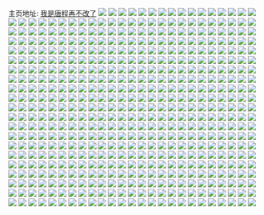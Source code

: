主页地址: [我是唐程再不改了](https://weibo.com/u/5514640099) 
![](https://wx4.sinaimg.cn/mw2000/0061cRO3gy1h9piobmqa5j30wi0kmtd9.jpg) 
![](https://wx4.sinaimg.cn/mw2000/0061cRO3gy1h9kkwo1rqpj30wi1yc4q4.jpg) 
![](https://wx4.sinaimg.cn/mw2000/0061cRO3gy1h9kkwpfef1j30wi1yc7wh.jpg) 
![](https://wx4.sinaimg.cn/mw2000/0061cRO3gy1h9kkwssroqj30wi1ycb29.jpg) 
![](https://wx4.sinaimg.cn/mw2000/0061cRO3gy1h9kkwvjah7j30wi1ycqv5.jpg) 
![](https://wx4.sinaimg.cn/mw2000/0061cRO3gy1h9hddw8dqmj31ks23pkjm.jpg) 
![](https://wx4.sinaimg.cn/mw2000/0061cRO3gy1h9hddoj4baj30u01sx4a6.jpg) 
![](https://wx4.sinaimg.cn/mw2000/0061cRO3gy1h9hdmxrw3zj30u00u011s.jpg) 
![](https://wx4.sinaimg.cn/mw2000/0061cRO3gy1h9hdf4lhkvj30wd0fcwh7.jpg) 
![](https://wx4.sinaimg.cn/mw2000/0061cRO3gy1h9hdjb6ivwj30sg18cqfw.jpg) 
![](https://wx4.sinaimg.cn/mw2000/0061cRO3gy1h9dz2ouy5mj31sc2dsb2b.jpg) 
![](https://wx4.sinaimg.cn/mw2000/0061cRO3gy1h9dz3hpyswj31l22437wi.jpg) 
![](https://wx4.sinaimg.cn/mw2000/0061cRO3gy1h9dzhb9wccj31l0240b2a.jpg) 
![](https://wx4.sinaimg.cn/mw2000/0061cRO3gy1h9dz9rjt0bj31321g3thp.jpg) 
![](https://wx4.sinaimg.cn/mw2000/0061cRO3gy1h90tmfnw69j30wh1bl4jg.jpg) 
![](https://wx4.sinaimg.cn/mw2000/0061cRO3gy1h90tj1r62hj32c13417wj.jpg) 
![](https://wx4.sinaimg.cn/mw2000/0061cRO3gy1h90tiv2hjfj32dc35s1ky.jpg) 
![](https://wx4.sinaimg.cn/mw2000/0061cRO3gy1h90tjvithzj32102pc7wh.jpg) 
![](https://wx4.sinaimg.cn/mw2000/0061cRO3gy1h8w478fs9zj31kw2dcnpe.jpg) 
![](https://wx4.sinaimg.cn/mw2000/0061cRO3gy1h8w47c90rvj31kw2dckjm.jpg) 
![](https://wx4.sinaimg.cn/mw2000/0061cRO3gy1h8w475g0zmj32c02c07wi.jpg) 
![](https://wx4.sinaimg.cn/mw2000/0061cRO3gy1h8w47kr6i6j32222qqnpd.jpg) 
![](https://wx4.sinaimg.cn/mw2000/0061cRO3gy1h8w482rv42j32c0340npf.jpg) 
![](https://wx4.sinaimg.cn/mw2000/0061cRO3gy1h8w48aci49j31tw2fvnpd.jpg) 
![](https://wx4.sinaimg.cn/mw2000/0061cRO3gy1h8w48eevlej30u00u0k0b.jpg) 
![](https://wx4.sinaimg.cn/mw2000/0061cRO3gy1h8oh96386vj31y02lc1kx.jpg) 
![](https://wx4.sinaimg.cn/mw2000/0061cRO3gy1h8oh9b267aj30wh1c5ncw.jpg) 
![](https://wx4.sinaimg.cn/mw2000/0061cRO3gy1h8oh9aawt2j31fr1x21kx.jpg) 
![](https://wx4.sinaimg.cn/mw2000/0061cRO3gy1h8oh9z1i88j33402c0npd.jpg) 
![](https://wx4.sinaimg.cn/mw2000/0061cRO3gy1h8oh9wcelij32dc35sx6u.jpg) 
![](https://wx4.sinaimg.cn/mw2000/0061cRO3gy1h8oh9x3939j30wh1exn0d.jpg) 
![](https://wx4.sinaimg.cn/mw2000/0061cRO3gy1h8oikzs4m8j30wh1mu0y8.jpg) 
![](https://wx4.sinaimg.cn/mw2000/0061cRO3gy1h8oiqroxt7j31zj2nd1kz.jpg) 
![](https://wx4.sinaimg.cn/mw2000/0061cRO3gy1h8oijfu1x6j32c0340b2a.jpg) 
![](https://wx4.sinaimg.cn/mw2000/0061cRO3gy1h8irao2pl1j30wh0spgor.jpg) 
![](https://wx4.sinaimg.cn/mw2000/0061cRO3gy1h8irb1a9t4j31j02ps7wh.jpg) 
![](https://wx4.sinaimg.cn/mw2000/0061cRO3gy1h8irei4zdrj30u01sxwji.jpg) 
![](https://wx4.sinaimg.cn/mw2000/0061cRO3ly1h8co9pb23tj32c03401kx.jpg) 
![](https://wx4.sinaimg.cn/mw2000/0061cRO3ly1h8co9olmamj31gm26xu0x.jpg) 
![](https://wx4.sinaimg.cn/mw2000/0061cRO3ly1h8co9mtbsyj32dc35snpf.jpg) 
![](https://wx4.sinaimg.cn/mw2000/0061cRO3ly1h8d2v5rwn7j31sc2dsqv5.jpg) 
![](https://wx4.sinaimg.cn/mw2000/0061cRO3ly1h8d2xxic4dj30os12mdij.jpg) 
![](https://wx4.sinaimg.cn/mw2000/0061cRO3ly1h8d316umnnj30sg1a7n3z.jpg) 
![](https://wx4.sinaimg.cn/mw2000/0061cRO3ly1h8d3683k9qj30sg1ngn5o.jpg) 
![](https://wx4.sinaimg.cn/mw2000/0061cRO3ly1h8a9uvdtknj325j2vekjl.jpg) 
![](https://wx4.sinaimg.cn/mw2000/0061cRO3ly1h8a9vg0swpj32462tku0x.jpg) 
![](https://wx4.sinaimg.cn/mw2000/0061cRO3ly1h8a9vik8esj32a331gnph.jpg) 
![](https://wx4.sinaimg.cn/mw2000/0061cRO3ly1h8a9vpnblcj31x92kdb29.jpg) 
![](https://wx4.sinaimg.cn/mw2000/0061cRO3ly1h8a9uub5nqj320m2oux6p.jpg) 
![](https://wx4.sinaimg.cn/mw2000/0061cRO3ly1h8a9vq9pnxj31y82lokjl.jpg) 
![](https://wx4.sinaimg.cn/mw2000/0061cRO3ly1h85y01gbxyj31jo228kjl.jpg) 
![](https://wx4.sinaimg.cn/mw2000/0061cRO3ly1h85y03cxlsj328v2zu4qt.jpg) 
![](https://wx4.sinaimg.cn/mw2000/0061cRO3ly1h85y2k1m6jj32c03407wj.jpg) 
![](https://wx4.sinaimg.cn/mw2000/0061cRO3ly1h85y04mzxjj32c0340b2b.jpg) 
![](https://wx4.sinaimg.cn/mw2000/0061cRO3ly1h810fufg46j30wh17vtg2.jpg) 
![](https://wx4.sinaimg.cn/mw2000/0061cRO3ly1h810grm9gwj30wi1yc7od.jpg) 
![](https://wx4.sinaimg.cn/mw2000/0061cRO3ly1h810jvf188j30wi1ych21.jpg) 
![](https://wx4.sinaimg.cn/mw2000/0061cRO3ly1h810ku400lj30u0140dm1.jpg) 
![](https://wx4.sinaimg.cn/mw2000/0061cRO3ly1h810k57497j32c02c0qv5.jpg) 
![](https://wx4.sinaimg.cn/mw2000/0061cRO3ly1h810qpboqsj30wh0eegn5.jpg) 
![](https://wx4.sinaimg.cn/mw2000/0061cRO3ly1h810o8nkjwj30q81a1q6d.jpg) 
![](https://wx4.sinaimg.cn/mw2000/0061cRO3ly1h81101aeukj30wi0s4784.jpg) 
![](https://wx4.sinaimg.cn/mw2000/0061cRO3ly1h7xl0lgcehj31xy2l9npd.jpg) 
![](https://wx4.sinaimg.cn/mw2000/0061cRO3ly1h7xl0nwca4j31dg1tx1kx.jpg) 
![](https://wx4.sinaimg.cn/mw2000/0061cRO3ly1h7xl0g0c0lj31jj221b29.jpg) 
![](https://wx4.sinaimg.cn/mw2000/0061cRO3ly1h7vr8colfdj32072ohu0x.jpg) 
![](https://wx4.sinaimg.cn/mw2000/0061cRO3ly1h7vr8bw1svj327o2y8b2a.jpg) 
![](https://wx4.sinaimg.cn/mw2000/0061cRO3ly1h7vr89cg48j31zm2nix6p.jpg) 
![](https://wx4.sinaimg.cn/mw2000/0061cRO3ly1h7vr86k2pjj32c0340hdu.jpg) 
![](https://wx4.sinaimg.cn/mw2000/0061cRO3ly1h7vr8a0nwej31qx2bxb29.jpg) 
![](https://wx4.sinaimg.cn/mw2000/0061cRO3ly1h7vr88m57wj32c0340u0y.jpg) 
![](https://wx4.sinaimg.cn/mw2000/0061cRO3ly1h7vr87b6jfj32c0340hdu.jpg) 
![](https://wx4.sinaimg.cn/mw2000/0061cRO3ly1h7vr8ea501j32c0340e84.jpg) 
![](https://wx4.sinaimg.cn/mw2000/0061cRO3ly1h7vr8b4hndj31v02hckjm.jpg) 
![](https://wx4.sinaimg.cn/mw2000/0061cRO3ly1h7tek8ot2sj327b2xre82.jpg) 
![](https://wx4.sinaimg.cn/mw2000/0061cRO3ly1h7tekao3ntj328e2z7hdu.jpg) 
![](https://wx4.sinaimg.cn/mw2000/0061cRO3ly1h7tekcftamj32bz33y1ky.jpg) 
![](https://wx4.sinaimg.cn/mw2000/0061cRO3ly1h7tek710u2j31kx2dcb2a.jpg) 
![](https://wx4.sinaimg.cn/mw2000/0061cRO3ly1h7tekbklhjj31kw23v1ky.jpg) 
![](https://wx4.sinaimg.cn/mw2000/0061cRO3ly1h7tekd6u3jj31kx2dde82.jpg) 
![](https://wx4.sinaimg.cn/mw2000/0061cRO3ly1h7s1pwdd1oj31kx2dc7wi.jpg) 
![](https://wx4.sinaimg.cn/mw2000/0061cRO3ly1h7s1ttb8laj30u0140qaa.jpg) 
![](https://wx4.sinaimg.cn/mw2000/0061cRO3ly1h7s1px66yij31921mq7m2.jpg) 
![](https://wx4.sinaimg.cn/mw2000/0061cRO3ly1h7s1v3c5bdj32c0340e82.jpg) 
![](https://wx4.sinaimg.cn/mw2000/0061cRO3ly1h7s1v6wdrjj32c0340e84.jpg) 
![](https://wx4.sinaimg.cn/mw2000/0061cRO3ly1h7hryljkcej31qq1qpkjl.jpg) 
![](https://wx4.sinaimg.cn/mw2000/0061cRO3ly1h7hrz2j660j30u0140qla.jpg) 
![](https://wx4.sinaimg.cn/mw2000/0061cRO3ly1h7hryyg78fj32dc35se86.jpg) 
![](https://wx4.sinaimg.cn/mw2000/0061cRO3ly1h7hrytstv8j32dc35sx6u.jpg) 
![](https://wx4.sinaimg.cn/mw2000/0061cRO3ly1h7hrylsnb0j30wh0pzgos.jpg) 
![](https://wx4.sinaimg.cn/mw2000/0061cRO3ly1h7hs43soqaj335s35se86.jpg) 
![](https://wx4.sinaimg.cn/mw2000/0061cRO3ly1h7h7rbsoq0j30wh0k8gtp.jpg) 
![](https://wx4.sinaimg.cn/mw2000/0061cRO3ly1h77hkuihb3j30v90tzdix.jpg) 
![](https://wx4.sinaimg.cn/mw2000/0061cRO3ly1h766f5bgdtj32c0340npf.jpg) 
![](https://wx4.sinaimg.cn/mw2000/0061cRO3ly1h766etas0dj32c033zb2c.jpg) 
![](https://wx4.sinaimg.cn/mw2000/0061cRO3ly1h766ewph9dj31kx2ddk1e.jpg) 
![](https://wx4.sinaimg.cn/mw2000/0061cRO3ly1h7664aj7hej31kw2dce82.jpg) 
![](https://wx4.sinaimg.cn/mw2000/0061cRO3ly1h72axjqambj30u0182woh.jpg) 
![](https://wx4.sinaimg.cn/mw2000/0061cRO3ly1h72axjzw01j30pu160gm0.jpg) 
![](https://wx4.sinaimg.cn/mw2000/0061cRO3ly1h72bdj3ud2j30u0140jyj.jpg) 
![](https://wx4.sinaimg.cn/mw2000/0061cRO3ly1h72ay38dv0j30u00u0aif.jpg) 
![](https://wx4.sinaimg.cn/mw2000/0061cRO3ly1h72b9qph7pj30u00u0wg2.jpg) 
![](https://wx4.sinaimg.cn/mw2000/0061cRO3ly1h72b2up7dzj30vi0u0410.jpg) 
![](https://wx4.sinaimg.cn/mw2000/0061cRO3ly1h70e0vn99rj30u018jdhw.jpg) 
![](https://wx4.sinaimg.cn/mw2000/0061cRO3ly1h70e0w2lk7j30u0190n1r.jpg) 
![](https://wx4.sinaimg.cn/mw2000/0061cRO3ly1h70e0wp0bnj30u013zqaw.jpg) 
![](https://wx4.sinaimg.cn/mw2000/0061cRO3ly1h70e0x3e7dj30u0140dno.jpg) 
![](https://wx4.sinaimg.cn/mw2000/0061cRO3gy1h6y5nxgmekj30go0go0uo.jpg) 
![](https://wx4.sinaimg.cn/mw2000/0061cRO3ly1h6via4ly9lj30u01400zl.jpg) 
![](https://wx4.sinaimg.cn/mw2000/0061cRO3ly1h6via6hsowj30u0140q8t.jpg) 
![](https://wx4.sinaimg.cn/mw2000/0061cRO3ly1h6via5vu55j30u0140aj6.jpg) 
![](https://wx4.sinaimg.cn/mw2000/0061cRO3ly1h6via99vowj30u01407eh.jpg) 
![](https://wx4.sinaimg.cn/mw2000/0061cRO3ly1h6ox5hz3vjj32c0340b2d.jpg) 
![](https://wx4.sinaimg.cn/mw2000/0061cRO3ly1h6ox5kln0xj32c0340b29.jpg) 
![](https://wx4.sinaimg.cn/mw2000/0061cRO3ly1h6ox5fgf4gj31kw23uhdt.jpg) 
![](https://wx4.sinaimg.cn/mw2000/0061cRO3ly1h6ovvsdjsdj30wg0z0tf6.jpg) 
![](https://wx4.sinaimg.cn/mw2000/0061cRO3ly1h6ooycli17j31sc2dse82.jpg) 
![](https://wx4.sinaimg.cn/mw2000/0061cRO3ly1h6nq8m6z0hj326r2x0b2b.jpg) 
![](https://wx4.sinaimg.cn/mw2000/0061cRO3ly1h6nq8nvvaij31kw2dcqv6.jpg) 
![](https://wx4.sinaimg.cn/mw2000/0061cRO3ly1h6nxu74autj316l1kse81.jpg) 
![](https://wx4.sinaimg.cn/mw2000/0061cRO3ly1h6nxu8yu82j31am1q67w1.jpg) 
![](https://wx4.sinaimg.cn/mw2000/0061cRO3ly1h6hylxnfaej32c0340x6p.jpg) 
![](https://wx4.sinaimg.cn/mw2000/0061cRO3ly1h6hym12iinj30wh1cancx.jpg) 
![](https://wx4.sinaimg.cn/mw2000/0061cRO3gy1h6k0wwuc4mj30wg1c0h51.jpg) 
![](https://wx4.sinaimg.cn/mw2000/0061cRO3gy1h6k0wxcn6wj30wh1cawxs.jpg) 
![](https://wx4.sinaimg.cn/mw2000/0061cRO3gy1h6k0xiuxldj30wh1ce4lm.jpg) 
![](https://wx4.sinaimg.cn/mw2000/0061cRO3gy1h6hpjvant9j30qm0ex77a.jpg) 
![](https://wx4.sinaimg.cn/mw2000/0061cRO3ly1h6c9npg0urj30sn17zgqe.jpg) 
![](https://wx4.sinaimg.cn/mw2000/0061cRO3ly1h6brqci3lfj31kw2dchdt.jpg) 
![](https://wx4.sinaimg.cn/mw2000/0061cRO3ly1h6brqfkd54j31xm2kuu0x.jpg) 
![](https://wx4.sinaimg.cn/mw2000/0061cRO3ly1h6bryh3sfnj31wb2j377i.jpg) 
![](https://wx4.sinaimg.cn/mw2000/0061cRO3ly1h6brqgtpkyj31ty2fy7wi.jpg) 
![](https://wx4.sinaimg.cn/mw2000/0061cRO3ly1h6brqt7es2j32c0340b29.jpg) 
![](https://wx4.sinaimg.cn/mw2000/0061cRO3ly1h6bs8rx3wej31kw23ugxt.jpg) 
![](https://wx4.sinaimg.cn/mw2000/0061cRO3ly1h6brtpp3z0j30wh15cwko.jpg) 
![](https://wx4.sinaimg.cn/mw2000/0061cRO3ly1h6aycftwe8j31bj1rdtv2.jpg) 
![](https://wx4.sinaimg.cn/mw2000/0061cRO3ly1h69wqkzmj2j32c02c0qv6.jpg) 
![](https://wx4.sinaimg.cn/mw2000/0061cRO3ly1h69wq4jlpyj32c0340hdv.jpg) 
![](https://wx4.sinaimg.cn/mw2000/0061cRO3ly1h69wq19r41j32c0340q96.jpg) 
![](https://wx4.sinaimg.cn/mw2000/0061cRO3ly1h69sdxxq6xj309g09jmxb.jpg) 
![](https://wx4.sinaimg.cn/mw2000/0061cRO3ly1h688pakt4nj30qp09rt9o.jpg) 
![](https://wx4.sinaimg.cn/mw2000/0061cRO3ly1h66a3ez4qxj31oe28jgtu.jpg) 
![](https://wx4.sinaimg.cn/mw2000/0061cRO3ly1h66a3g5e5lj31jk266wk3.jpg) 
![](https://wx4.sinaimg.cn/mw2000/0061cRO3ly1h66a7ej7wcj32c0340ahw.jpg) 
![](https://wx4.sinaimg.cn/mw2000/0061cRO3ly1h61q58kbbcj32c0340e81.jpg) 
![](https://wx4.sinaimg.cn/mw2000/0061cRO3ly1h61q5cx18rj310j1cp4qp.jpg) 
![](https://wx4.sinaimg.cn/mw2000/0061cRO3ly1h606pu78q7j30wh09jdh8.jpg) 
![](https://wx4.sinaimg.cn/mw2000/0061cRO3ly1h5yd9wio6aj31l62594pr.jpg) 
![](https://wx4.sinaimg.cn/mw2000/0061cRO3ly1h5ydh19gtzj30u01sx0vz.jpg) 
![](https://wx4.sinaimg.cn/mw2000/0061cRO3ly1h5yd9x6v03j30u00u0q5n.jpg) 
![](https://wx4.sinaimg.cn/mw2000/0061cRO3gy1h5jbfhic15j312u1ma7wh.jpg) 
![](https://wx4.sinaimg.cn/mw2000/0061cRO3gy1h5jbfjsfetj31xx2runpe.jpg) 
![](https://wx4.sinaimg.cn/mw2000/0061cRO3gy1h5i0uyqmgoj30wi1ych61.jpg) 
![](https://wx4.sinaimg.cn/mw2000/0061cRO3gy1h5gylfyb32j31sc1scu0x.jpg) 
![](https://wx4.sinaimg.cn/mw2000/0061cRO3gy1h5gypquhk8j31sa1saqv5.jpg) 
![](https://wx4.sinaimg.cn/mw2000/0061cRO3gy1h5gylhocplj31sa1sa7wh.jpg) 
![](https://wx4.sinaimg.cn/mw2000/0061cRO3gy1h5gysfsleqj30wh0hh79s.jpg) 
![](https://wx4.sinaimg.cn/mw2000/0061cRO3gy1h5gysfav9nj30sg2q1dm5.jpg) 
![](https://wx4.sinaimg.cn/mw2000/0061cRO3gy1h5flv13dw0j31kw2ddhdu.jpg) 
![](https://wx4.sinaimg.cn/mw2000/0061cRO3gy1h5flv2lijpj31kw2ddhdu.jpg) 
![](https://wx4.sinaimg.cn/mw2000/0061cRO3gy1h5fluz8aamj31ag1xohdt.jpg) 
![](https://wx4.sinaimg.cn/mw2000/0061cRO3gy1h5flv3yrqhj31kw2ddqv6.jpg) 
![](https://wx4.sinaimg.cn/mw2000/0061cRO3gy1h58pw3wlcuj30wg0xh79h.jpg) 
![](https://wx4.sinaimg.cn/mw2000/0061cRO3gy1h50cswr3vtj30wo17k14w.jpg) 
![](https://wx4.sinaimg.cn/mw2000/0061cRO3gy1h50cszsimvj315d21jhdt.jpg) 
![](https://wx4.sinaimg.cn/mw2000/0061cRO3gy1h50ctdp7k0j32c0340x6q.jpg) 
![](https://wx4.sinaimg.cn/mw2000/0061cRO3gy1h50cz8a2rsj30z21qb4qp.jpg) 
![](https://wx4.sinaimg.cn/mw2000/0061cRO3gy1h50d3ldebnj32bc2bcb2a.jpg) 
![](https://wx4.sinaimg.cn/mw2000/0061cRO3gy1h4v2nuob2dj31kw2dcnpe.jpg) 
![](https://wx4.sinaimg.cn/mw2000/0061cRO3gy1h4v2ntcumqj31kw2ddhdu.jpg) 
![](https://wx4.sinaimg.cn/mw2000/0061cRO3gy1h4v2nvu313j31kw2dcb2a.jpg) 
![](https://wx4.sinaimg.cn/mw2000/0061cRO3gy1h4v2ns41vaj31j721l1kz.jpg) 
![](https://wx4.sinaimg.cn/mw2000/0061cRO3gy1h4v6cyuzb7j31gm1y5kgs.jpg) 
![](https://wx4.sinaimg.cn/mw2000/0061cRO3gy1h4v6czbgduj30wh0fsace.jpg) 
![](https://wx4.sinaimg.cn/mw2000/0061cRO3gy1h4smrbxvshj31kw2dce82.jpg) 
![](https://wx4.sinaimg.cn/mw2000/0061cRO3gy1h4smrdqq0hj31ie29l1ky.jpg) 
![](https://wx4.sinaimg.cn/mw2000/0061cRO3gy1h4smrg8nuyj31kw2dd7wi.jpg) 
![](https://wx4.sinaimg.cn/mw2000/0061cRO3gy1h4smriwz86j32c033z4qq.jpg) 
![](https://wx4.sinaimg.cn/mw2000/0061cRO3gy1h4smx4sy03j31sc1scqv5.jpg) 
![](https://wx4.sinaimg.cn/mw2000/0061cRO3gy1h4snan3nptj32c0340u11.jpg) 
![](https://wx4.sinaimg.cn/mw2000/0061cRO3gy1h4s6n6d4kfj30u01sxn99.jpg) 
![](https://wx4.sinaimg.cn/mw2000/0061cRO3gy1h4qcq3vhilj31m425ib2a.jpg) 
![](https://wx4.sinaimg.cn/mw2000/0061cRO3gy1h4qbxrkvcuj32by33yb2b.jpg) 
![](https://wx4.sinaimg.cn/mw2000/0061cRO3gy1h4qbxu4mmnj32ac2uyx6p.jpg) 
![](https://wx4.sinaimg.cn/mw2000/0061cRO3gy1h4qbzaq5npj30wi1yc4qp.jpg) 
![](https://wx4.sinaimg.cn/mw2000/0061cRO3gy1h4oulcfqnrj32862yxkjm.jpg) 
![](https://wx4.sinaimg.cn/mw2000/0061cRO3gy1h4oulh9c41j31xb2kfkjl.jpg) 
![](https://wx4.sinaimg.cn/mw2000/0061cRO3gy1h4ould3br3j30u00x8tjj.jpg) 
![](https://wx4.sinaimg.cn/mw2000/0061cRO3gy1h4ounkar6jj31sc2ds4qq.jpg) 
![](https://wx4.sinaimg.cn/mw2000/0061cRO3gy1h4myrxaffjj33402c0qv6.jpg) 
![](https://wx4.sinaimg.cn/mw2000/0061cRO3gy1h4myryyubzj32322s31ky.jpg) 
![](https://wx4.sinaimg.cn/mw2000/0061cRO3gy1h4mys0gmpij32c02fkb2a.jpg) 
![](https://wx4.sinaimg.cn/mw2000/0061cRO3gy1h4mwfr0p80j30u00u041c.jpg) 
![](https://wx4.sinaimg.cn/mw2000/0061cRO3gy1h4knwremcpj30wi1yckjl.jpg) 
![](https://wx4.sinaimg.cn/mw2000/0061cRO3gy1h4knwth5wyj30wi1ychdt.jpg) 
![](https://wx4.sinaimg.cn/mw2000/0061cRO3gy1h4knwpg4fdj30wi1ychdt.jpg) 
![](https://wx4.sinaimg.cn/mw2000/0061cRO3gy1h4ewrijy1wj31o62887vl.jpg) 
![](https://wx4.sinaimg.cn/mw2000/0061cRO3gy1h4ewcnwcmlj32c0340hdt.jpg) 
![](https://wx4.sinaimg.cn/mw2000/0061cRO3gy1h4ewvzx07jj32c03407wi.jpg) 
![](https://wx4.sinaimg.cn/mw2000/0061cRO3gy1h4eualwa50j32c0340qv6.jpg) 
![](https://wx4.sinaimg.cn/mw2000/0061cRO3gy1h4euaj809bj32c03407wi.jpg) 
![](https://wx4.sinaimg.cn/mw2000/0061cRO3gy1h4euanxiqzj32c0340b2a.jpg) 
![](https://wx4.sinaimg.cn/mw2000/0061cRO3gy1h4dvv4v9qkj30ck082q3b.jpg) 
![](https://wx4.sinaimg.cn/mw2000/0061cRO3gy1h4cj1qr9c0j30go0f20u7.jpg) 
![](https://wx4.sinaimg.cn/mw2000/0061cRO3gy1h4a7l9xfsgj31nc274hdt.jpg) 
![](https://wx4.sinaimg.cn/mw2000/0061cRO3gy1h4a7lfasdjj32632w5qv5.jpg) 
![](https://wx4.sinaimg.cn/mw2000/0061cRO3gy1h493qchlpxj30jg0j6dgm.jpg) 
![](https://wx4.sinaimg.cn/mw2000/0061cRO3gy1h46vss3t4jj32c03401ky.jpg) 
![](https://wx4.sinaimg.cn/mw2000/0061cRO3gy1h46vsy40x1j32c03404qq.jpg) 
![](https://wx4.sinaimg.cn/mw2000/0061cRO3gy1h46vt4v9gej30wg16wwne.jpg) 
![](https://wx4.sinaimg.cn/mw2000/0061cRO3gy1h46vt43n7sj30wi1cr1kx.jpg) 
![](https://wx4.sinaimg.cn/mw2000/0061cRO3gy1h46vt0dbodj30sg190ass.jpg) 
![](https://wx4.sinaimg.cn/mw2000/0061cRO3gy1h46vt2awbej30wi1cr1kx.jpg) 
![](https://wx4.sinaimg.cn/mw2000/0061cRO3gy1h46si3nuw5j32c03401l1.jpg) 
![](https://wx4.sinaimg.cn/mw2000/0061cRO3gy1h45ruqojumj31kw2ddhdu.jpg) 
![](https://wx4.sinaimg.cn/mw2000/0061cRO3gy1h45rjvcypjj31kw2dcqv5.jpg) 
![](https://wx4.sinaimg.cn/mw2000/0061cRO3gy1h45rnf2o90j31kw2dcu0x.jpg) 
![](https://wx4.sinaimg.cn/mw2000/0061cRO3gy1h45cefwqhgj32dc1kwqv5.jpg) 
![](https://wx4.sinaimg.cn/mw2000/0061cRO3gy1h45cedgqisj32dc1kwkjl.jpg) 
![](https://wx4.sinaimg.cn/mw2000/0061cRO3gy1h45cesbz3aj31kw2dd1ky.jpg) 
![](https://wx4.sinaimg.cn/mw2000/0061cRO3gy1h45ceqqxivj31kw2ddu0y.jpg) 
![](https://wx4.sinaimg.cn/mw2000/0061cRO3gy1h45cfapycnj31kw2ddqv6.jpg) 
![](https://wx4.sinaimg.cn/mw2000/0061cRO3gy1h43ejh9d0wj30wh0nh424.jpg) 
![](https://wx4.sinaimg.cn/mw2000/0061cRO3gy1h40vv1hoo5j32c0340e82.jpg) 
![](https://wx4.sinaimg.cn/mw2000/0061cRO3gy1h40vv96oydj31kw2dce82.jpg) 
![](https://wx4.sinaimg.cn/mw2000/0061cRO3gy1h3o1z7xm8uj321v1yd1kx.jpg) 
![](https://wx4.sinaimg.cn/mw2000/0061cRO3gy1h3o1z91bp8j30sg2zehcp.jpg) 
![](https://wx4.sinaimg.cn/mw2000/0061cRO3gy1h3o1z9neuuj30lq0eh7am.jpg) 
![](https://wx4.sinaimg.cn/mw2000/0061cRO3gy1h3o207t8akj31kw2dcqv7.jpg) 
![](https://wx4.sinaimg.cn/mw2000/0061cRO3gy1h3ltj6nfl7j30u00u0dmw.jpg) 
![](https://wx4.sinaimg.cn/mw2000/0061cRO3gy1h3kxvohvhwj30u010645s.jpg) 
![](https://wx4.sinaimg.cn/mw2000/0061cRO3gy1h3jny90lyjj30wi0oltb3.jpg) 
![](https://wx4.sinaimg.cn/mw2000/0061cRO3gy1h38v2j6ii0j30u00u142s.jpg) 
![](https://wx4.sinaimg.cn/mw2000/0061cRO3gy1h37z2z9qgij31sc2ds7wj.jpg) 
![](https://wx4.sinaimg.cn/mw2000/0061cRO3gy1h37z2xaklwj32c0340qv8.jpg) 
![](https://wx4.sinaimg.cn/mw2000/0061cRO3gy1h37z3jtnuzj31m225fu0x.jpg) 
![](https://wx4.sinaimg.cn/mw2000/0061cRO3gy1h34hu8binbj30cg08jjro.jpg) 
![](https://wx4.sinaimg.cn/mw2000/0061cRO3gy1h2yq2udf9yj30zk0f513w.jpg) 
![](https://wx4.sinaimg.cn/mw2000/0061cRO3gy1h2xl0ok0lfj31sc2ds4qq.jpg) 
![](https://wx4.sinaimg.cn/mw2000/0061cRO3gy1h2xl0s0t1zj32c0340e84.jpg) 
![](https://wx4.sinaimg.cn/mw2000/0061cRO3gy1h2xl0wmescj32c0340hdv.jpg) 
![](https://wx4.sinaimg.cn/mw2000/0061cRO3gy1h2xl0y4zaqj31c01rc7wh.jpg) 
![](https://wx4.sinaimg.cn/mw2000/0061cRO3gy1h2xl11p6awj31kw2dcu0y.jpg) 
![](https://wx4.sinaimg.cn/mw2000/0061cRO3gy1h2xl14xinxj326g2wm4qr.jpg) 
![](https://wx4.sinaimg.cn/mw2000/0061cRO3gy1h2xl77m62pj31qz2dqx6p.jpg) 
![](https://wx4.sinaimg.cn/mw2000/0061cRO3gy1h2xl7a5xijj31o0280x6p.jpg) 
![](https://wx4.sinaimg.cn/mw2000/0061cRO3gy1h2xl75rq73j30wg16ln5d.jpg) 
![](https://wx4.sinaimg.cn/mw2000/0061cRO3gy1h2uac7zpioj30sg0sgn0r.jpg) 
![](https://wx4.sinaimg.cn/mw2000/0061cRO3gy1h2qfvanxfbj312k1lvaz0.jpg) 
![](https://wx4.sinaimg.cn/mw2000/0061cRO3gy1h2qfvkvhlcj31ii2a6b29.jpg) 
![](https://wx4.sinaimg.cn/mw2000/0061cRO3gy1h2qfvhik66j31bx1zwb29.jpg) 
![](https://wx4.sinaimg.cn/mw2000/0061cRO3gy1h2qfvfoz1hj31d521qb29.jpg) 
![](https://wx4.sinaimg.cn/mw2000/0061cRO3gy1h2qfvjm9wcj31hg286qv5.jpg) 
![](https://wx4.sinaimg.cn/mw2000/0061cRO3gy1h2qg5g7oyyj31001mctpq.jpg) 
![](https://wx4.sinaimg.cn/mw2000/0061cRO3gy1h2odmyenx8j31hg286qv5.jpg) 
![](https://wx4.sinaimg.cn/mw2000/0061cRO3gy1h2n78jr281j30hs0go0vs.jpg) 
![](https://wx4.sinaimg.cn/mw2000/0061cRO3gy1h2m51ujpwpj32c03401ky.jpg) 
![](https://wx4.sinaimg.cn/mw2000/0061cRO3gy1h2m4ynplcuj31za2n1b29.jpg) 
![](https://wx4.sinaimg.cn/mw2000/0061cRO3gy1h2mn62l693j323l2f3hdt.jpg) 
![](https://wx4.sinaimg.cn/mw2000/0061cRO3gy1h2jhq0mjywj30rk0kojvo.jpg) 
![](https://wx4.sinaimg.cn/mw2000/0061cRO3gy1h2g6xhf0oij30u00u0dkd.jpg) 
![](https://wx4.sinaimg.cn/mw2000/0061cRO3gy1h2f1wkv6e2j30wg140thn.jpg) 
![](https://wx4.sinaimg.cn/mw2000/0061cRO3gy1h2f1wlg813j30wg1hz7a9.jpg) 
![](https://wx4.sinaimg.cn/mw2000/0061cRO3gy1h2dfefe2ajj30j60eojss.jpg) 
![](https://wx4.sinaimg.cn/mw2000/0061cRO3gy1h2afkmv1ypj30s40ij79k.jpg) 
![](https://wx4.sinaimg.cn/mw2000/0061cRO3gy1h29fx5z8mtj30wh0hqae2.jpg) 
![](https://wx4.sinaimg.cn/mw2000/0061cRO3gy1h29fx4xqmtj30wh0i1q6q.jpg) 
![](https://wx4.sinaimg.cn/mw2000/0061cRO3gy1h29fx7l9xxj30wg10jgtc.jpg) 
![](https://wx4.sinaimg.cn/mw2000/0061cRO3gy1h29fx8hqf3j30sg1eyn33.jpg) 
![](https://wx4.sinaimg.cn/mw2000/0061cRO3gy1h1zvnk3dv1j30w416uwop.jpg) 
![](https://wx4.sinaimg.cn/mw2000/0061cRO3gy1h1xski5f3mj31k9230e81.jpg) 
![](https://wx4.sinaimg.cn/mw2000/0061cRO3gy1h1xmea7ep3j30wh0ebjua.jpg) 
![](https://wx4.sinaimg.cn/mw2000/0061cRO3gy1h1qbv0oc1hj30wi1j9ao7.jpg) 
![](https://wx4.sinaimg.cn/mw2000/0061cRO3gy1h1qbv05ef9j30wi1iuk4m.jpg) 
![](https://wx4.sinaimg.cn/mw2000/0061cRO3gy1h1m2l6r80hj30k00b8gmm.jpg) 
![](https://wx4.sinaimg.cn/mw2000/0061cRO3gy1h1ghd2zrvrj30go41uq5m.jpg) 
![](https://wx4.sinaimg.cn/mw2000/0061cRO3gy1h1g08x8l8dj30he0mk74y.jpg) 
![](https://wx4.sinaimg.cn/mw2000/0061cRO3gy1h1f51ntkdmj30u00u0af1.jpg) 
![](https://wx4.sinaimg.cn/mw2000/0061cRO3gy1h1cytaph2nj31o0280toq.jpg) 
![](https://wx4.sinaimg.cn/mw2000/0061cRO3gy1h1cyta7698j32c033yb29.jpg) 
![](https://wx4.sinaimg.cn/mw2000/0061cRO3gy1h1cytbdp9pj31o0280nby.jpg) 
![](https://wx4.sinaimg.cn/mw2000/0061cRO3gy1h1cz2joacgj31kz23z1kx.jpg) 
![](https://wx4.sinaimg.cn/mw2000/0061cRO3gy1h1by23fe9cj30u01400wz.jpg) 
![](https://wx4.sinaimg.cn/mw2000/0061cRO3gy1h1bwm1769hj30wh14r42t.jpg) 
![](https://wx4.sinaimg.cn/mw2000/0061cRO3gy1h194c7cbidj30u00u0n0b.jpg) 
![](https://wx4.sinaimg.cn/mw2000/0061cRO3gy1h18b163atuj306o06ojrm.jpg) 
![](https://wx4.sinaimg.cn/mw2000/0061cRO3gy1h14qifprjij30sg1uxgyh.jpg) 
![](https://wx4.sinaimg.cn/mw2000/0061cRO3gy1h14gm4od7oj30i40i33zz.jpg) 
![](https://wx4.sinaimg.cn/mw2000/0061cRO3gy1h13rn0ehhkj30u00u0whl.jpg) 
![](https://wx4.sinaimg.cn/mw2000/0061cRO3gy1h133lmj7hoj320k2oqb29.jpg) 
![](https://wx4.sinaimg.cn/mw2000/0061cRO3gy1h12ka83njmj30wh1paao4.jpg) 
![](https://wx4.sinaimg.cn/mw2000/0061cRO3gy1h12k8x53e3j30u01sxth6.jpg) 
![](https://wx4.sinaimg.cn/mw2000/0061cRO3gy1h12k8ucw9sj30u01sxgvd.jpg) 
![](https://wx4.sinaimg.cn/mw2000/0061cRO3gy1h11lix93x8j31o02801km.jpg) 
![](https://wx4.sinaimg.cn/mw2000/0061cRO3gy1h0uexa9e9oj30u00gzwjo.jpg) 
![](https://wx4.sinaimg.cn/mw2000/0061cRO3gy1h0s3hyiu83j30u01sxwme.jpg) 
![](https://wx4.sinaimg.cn/mw2000/0061cRO3gy1h0oibfbn8cj31kw2dce82.jpg) 
![](https://wx4.sinaimg.cn/mw2000/0061cRO3gy1h0oiar6svfj32c0340x6r.jpg) 
![](https://wx4.sinaimg.cn/mw2000/0061cRO3gy1h0l1o3f4pwj30u01sxal1.jpg) 
![](https://wx4.sinaimg.cn/mw2000/0061cRO3gy1h0l1ofnuy9j30u01sx12y.jpg) 
![](https://wx4.sinaimg.cn/mw2000/0061cRO3gy1h0l1qd1jnhj30wi1yc4j9.jpg) 
![](https://wx4.sinaimg.cn/mw2000/0061cRO3gy1h0l1qcdsugj30u01sx10d.jpg) 
![](https://wx4.sinaimg.cn/mw2000/0061cRO3gy1h0l1pgsb5cj30u00u0779.jpg) 
![](https://wx4.sinaimg.cn/mw2000/0061cRO3gy1h0it1uaebhj30wi06xjsn.jpg) 
![](https://wx4.sinaimg.cn/mw2000/0061cRO3gy1h0b16httxwj30wi1ycwxj.jpg) 
![](https://wx4.sinaimg.cn/mw2000/0061cRO3gy1h0b16j8zzcj30wi1yck95.jpg) 
![](https://wx4.sinaimg.cn/mw2000/0061cRO3gy1h0b16kzuxjj30wi1yckad.jpg) 
![](https://wx4.sinaimg.cn/mw2000/0061cRO3gy1h08fgewvcrj30wi1ycka7.jpg) 
![](https://wx4.sinaimg.cn/mw2000/0061cRO3gy1h064nhwofrj31kw2dc4qq.jpg) 
![](https://wx4.sinaimg.cn/mw2000/0061cRO3gy1h064qlec2ij32dc1kwqv5.jpg) 
![](https://wx4.sinaimg.cn/mw2000/0061cRO3gy1h03xoyjqtmj30qo0siq5z.jpg) 
![](https://wx4.sinaimg.cn/mw2000/0061cRO3gy1h00z6d2w56j31jk1jkwls.jpg) 
![](https://wx4.sinaimg.cn/mw2000/0061cRO3gy1gzy0nmo4ypj30wi1yc4c2.jpg) 
![](https://wx4.sinaimg.cn/mw2000/0061cRO3gy1gzy0nnwzlxj30wi1yckfu.jpg) 
![](https://wx4.sinaimg.cn/mw2000/0061cRO3gy1gzsa4oyviwj30u00tmn0s.jpg) 
![](https://wx4.sinaimg.cn/mw2000/0061cRO3gy1gzr1klbahoj32c0340kjl.jpg) 
![](https://wx4.sinaimg.cn/mw2000/0061cRO3gy1gzl8rtsdfuj30wi1jj7na.jpg) 
![](https://wx4.sinaimg.cn/mw2000/0061cRO3gy1gzi3dcvc3jj31pi24j4qq.jpg) 
![](https://wx4.sinaimg.cn/mw2000/0061cRO3gy1gzi3da8gyrj31kh23au0x.jpg) 
![](https://wx4.sinaimg.cn/mw2000/0061cRO3gy1gzi3dbslnqj31od1zonpd.jpg) 
![](https://wx4.sinaimg.cn/mw2000/0061cRO3gy1gzi3ee6lxqj30jg0jgjsj.jpg) 
![](https://wx4.sinaimg.cn/mw2000/0061cRO3gy1gzhrgaacnij30zo0mqq63.jpg) 
![](https://wx4.sinaimg.cn/mw2000/0061cRO3gy1gzay4yn9vkj30u013yn9c.jpg) 
![](https://wx4.sinaimg.cn/mw2000/0061cRO3ly1gyx6pfk9mqj31kw2dckjm.jpg) 
![](https://wx4.sinaimg.cn/mw2000/0061cRO3ly1gyx6pk6eesj31kw2dchdu.jpg) 
![](https://wx4.sinaimg.cn/mw2000/0061cRO3ly1gyx6pdepqqj31kw2dc7wi.jpg) 
![](https://wx4.sinaimg.cn/mw2000/0061cRO3gy1gyti6mvi97j314m1oxhdt.jpg) 
![](https://wx4.sinaimg.cn/mw2000/0061cRO3gy1gyti6ix6fyj31bd1z2u0x.jpg) 
![](https://wx4.sinaimg.cn/mw2000/0061cRO3gy1gyti6kws8jj31kw2dc7wi.jpg) 
![](https://wx4.sinaimg.cn/mw2000/0061cRO3gy1gyoufyey3lj30mi0se7d9.jpg) 
![](https://wx4.sinaimg.cn/mw2000/0061cRO3gy1gyouhsyafbj30wi0qn41a.jpg) 
![](https://wx4.sinaimg.cn/mw2000/0061cRO3gy1gyouhut8h3j30wi1ycql0.jpg) 
![](https://wx4.sinaimg.cn/mw2000/0061cRO3gy1gymlgplj76j31ft1x21kx.jpg) 
![](https://wx4.sinaimg.cn/mw2000/0061cRO3gy1gylthmpkw8j30u01a00zn.jpg) 
![](https://wx4.sinaimg.cn/mw2000/0061cRO3gy1gyltj3ajdfj30wi1ycwwa.jpg) 
![](https://wx4.sinaimg.cn/mw2000/0061cRO3gy1gyljygpkhvj31o01o04at.jpg) 
![](https://wx4.sinaimg.cn/mw2000/0061cRO3gy1gyljyhsv9vj31hc1z419b.jpg) 
![](https://wx4.sinaimg.cn/mw2000/0061cRO3gy1gye8wd425cj31k81rc4qp.jpg) 
![](https://wx4.sinaimg.cn/mw2000/0061cRO3gy1gye8yclwm4j30mi0u0wmp.jpg) 
![](https://wx4.sinaimg.cn/mw2000/0061cRO3gy1gye8wi12nsj30jc0cuaat.jpg) 
![](https://wx4.sinaimg.cn/mw2000/0061cRO3gy1gye934w5t6j30sg0uf43m.jpg) 
![](https://wx4.sinaimg.cn/mw2000/0061cRO3gy1gye934a3v5j30hs0hsgnx.jpg) 
![](https://wx4.sinaimg.cn/mw2000/0061cRO3ly1gyavu1thelj30mz0dxq3z.jpg) 
![](https://wx4.sinaimg.cn/mw2000/0061cRO3ly1gya3lxgbslj30mz121te2.jpg) 
![](https://wx4.sinaimg.cn/mw2000/0061cRO3ly1gy9v29fa8ij30fu0hiwhs.jpg) 
![](https://wx4.sinaimg.cn/mw2000/0061cRO3ly1gy8guuztnrj30ht0g4js6.jpg) 
![](https://wx4.sinaimg.cn/mw2000/0061cRO3ly1gy7qlmqatnj30sg0g10xe.jpg) 
![](https://wx4.sinaimg.cn/mw2000/0061cRO3ly1gxvsp26qoej30n01dsawk.jpg) 
![](https://wx4.sinaimg.cn/mw2000/0061cRO3ly1gxmxnvej17j323u35sb29.jpg) 
![](https://wx4.sinaimg.cn/mw2000/0061cRO3ly1gxmxnw1ycpj31ma2sb7qm.jpg) 
![](https://wx4.sinaimg.cn/mw2000/0061cRO3ly1gxmxnwqng4j31yi2kl1kx.jpg) 
![](https://wx4.sinaimg.cn/mw2000/0061cRO3ly1gxmxnxge7vj31k42c8x6g.jpg) 
![](https://wx4.sinaimg.cn/mw2000/0061cRO3ly1gxmxnykbbaj31k72cbb29.jpg) 
![](https://wx4.sinaimg.cn/mw2000/0061cRO3ly1gxmxo4knw0j323u35snpd.jpg) 
![](https://wx4.sinaimg.cn/mw2000/0061cRO3ly1gxmxo78l3aj31zu2ns7wi.jpg) 
![](https://wx4.sinaimg.cn/mw2000/0061cRO3ly1gxmxo8lzi5j30sg11xk3o.jpg) 
![](https://wx4.sinaimg.cn/mw2000/0061cRO3ly1gxmxo86xo0j31pl2keqv5.jpg) 
![](https://wx4.sinaimg.cn/mw2000/0061cRO3ly1gxlw9z54egj30mz0fv402.jpg) 
![](https://wx4.sinaimg.cn/mw2000/0061cRO3ly1gxlwazy4ovj31gw0trgyx.jpg) 
![](https://wx4.sinaimg.cn/mw2000/0061cRO3ly1gxlwaa5ogdj30mz07fdga.jpg) 
![](https://wx4.sinaimg.cn/mw2000/0061cRO3ly1gxjh4x87esj32801o0e81.jpg) 
![](https://wx4.sinaimg.cn/mw2000/0061cRO3ly1gxbubfqqepj30hs0euq53.jpg) 
![](https://wx4.sinaimg.cn/mw2000/0061cRO3ly1gxa3dae0mkj32c0340kjn.jpg) 
![](https://wx4.sinaimg.cn/mw2000/0061cRO3ly1gxa3dbudr6j31861mwqh6.jpg) 
![](https://wx4.sinaimg.cn/mw2000/0061cRO3ly1gxa3ddi6ruj32c0340hdt.jpg) 
![](https://wx4.sinaimg.cn/mw2000/0061cRO3ly1gxa3dgwy9pj32c0340e81.jpg) 
![](https://wx4.sinaimg.cn/mw2000/0061cRO3ly1gxa3d7yht8j327z1nz1ky.jpg) 
![](https://wx4.sinaimg.cn/mw2000/0061cRO3ly1gx316ao0j3j30mz0ghjxy.jpg) 
![](https://wx4.sinaimg.cn/mw2000/0061cRO3ly1gx0nnnfe4ij33402c0nph.jpg) 
![](https://wx4.sinaimg.cn/mw2000/0061cRO3ly1gx0hmfckorj30go0g6dhk.jpg) 
![](https://wx4.sinaimg.cn/mw2000/0061cRO3ly1gwza4ycrh9j30sg2qo7s1.jpg) 
![](https://wx4.sinaimg.cn/mw2000/0061cRO3ly1gwza7garevj30n01dsthx.jpg) 
![](https://wx4.sinaimg.cn/mw2000/0061cRO3ly1gwza632h7uj30u00stmza.jpg) 
![](https://wx4.sinaimg.cn/mw2000/0061cRO3ly1gwza62o6hbj30u00u0td7.jpg) 
![](https://wx4.sinaimg.cn/mw2000/0061cRO3ly1gwza63h2i4j30vk0vkq5d.jpg) 
![](https://wx4.sinaimg.cn/mw2000/0061cRO3ly1gwza65m8i7j30n01ds7po.jpg) 
![](https://wx4.sinaimg.cn/mw2000/0061cRO3ly1gwza65z385j30qo0qodil.jpg) 
![](https://wx4.sinaimg.cn/mw2000/0061cRO3ly1gwvb5axz7dj32c02c0b29.jpg) 
![](https://wx4.sinaimg.cn/mw2000/0061cRO3ly1gwv1rtq5nkj32c02c07wi.jpg) 
![](https://wx4.sinaimg.cn/mw2000/0061cRO3ly1gwv1rv1yofj32c0340npe.jpg) 
![](https://wx4.sinaimg.cn/mw2000/0061cRO3ly1gwv1rwvqqcj32c0340npe.jpg) 
![](https://wx4.sinaimg.cn/mw2000/0061cRO3ly1gwv1rzch6ej32c0340hdu.jpg) 
![](https://wx4.sinaimg.cn/mw2000/0061cRO3ly1gwv1s1c86yj33402c01kz.jpg) 
![](https://wx4.sinaimg.cn/mw2000/0061cRO3ly1gwuyaf2y5mj32c0340b2a.jpg) 
![](https://wx4.sinaimg.cn/mw2000/0061cRO3ly1gwuyagushjj32c03407wi.jpg) 
![](https://wx4.sinaimg.cn/mw2000/0061cRO3ly1gwuyaiob4kj32c0340hdu.jpg) 
![](https://wx4.sinaimg.cn/mw2000/0061cRO3ly1gwuyakpjvaj32c03404qq.jpg) 
![](https://wx4.sinaimg.cn/mw2000/0061cRO3ly1gwuyanxf3uj32c0340x6p.jpg) 
![](https://wx4.sinaimg.cn/mw2000/0061cRO3ly1gy0upl5y24j328e2z7x6p.jpg) 
![](https://wx4.sinaimg.cn/mw2000/0061cRO3ly1gwtunb0d9zj32c02c0npd.jpg) 
![](https://wx4.sinaimg.cn/mw2000/0061cRO3ly1gwtundd1k6j32c0340e82.jpg) 
![](https://wx4.sinaimg.cn/mw2000/0061cRO3ly1gwtunfgtz1j32c0340qv6.jpg) 
![](https://wx4.sinaimg.cn/mw2000/0061cRO3ly1gwtun9hodrj33402c04qr.jpg) 
![](https://wx4.sinaimg.cn/mw2000/0061cRO3ly1gwsxltxd4rj32c02c0qv5.jpg) 
![](https://wx4.sinaimg.cn/mw2000/0061cRO3ly1gwo0q791yuj32c02c0e82.jpg) 
![](https://wx4.sinaimg.cn/mw2000/0061cRO3ly1gwo0qc7t3fj32c02c01ky.jpg) 
![](https://wx4.sinaimg.cn/mw2000/0061cRO3ly1gwmwu499yxj32c02c0kjl.jpg) 
![](https://wx4.sinaimg.cn/mw2000/0061cRO3ly1gwmwu5mwx4j32c02c0x6p.jpg) 
![](https://wx4.sinaimg.cn/mw2000/0061cRO3ly1gwmwu85p6mj32c0340b2b.jpg) 
![](https://wx4.sinaimg.cn/mw2000/0061cRO3ly1gwmwu2x7tfj32c02c0qv5.jpg) 
![](https://wx4.sinaimg.cn/mw2000/0061cRO3ly1gwlibwspoqj328x2zw4qq.jpg) 
![](https://wx4.sinaimg.cn/mw2000/0061cRO3ly1gwlic4yhxmj32c0340x6t.jpg) 
![](https://wx4.sinaimg.cn/mw2000/0061cRO3ly1gwig2rk00qj32c02c0b29.jpg) 
![](https://wx4.sinaimg.cn/mw2000/0061cRO3ly1gwig3hscotj32c02c0b2a.jpg) 
![](https://wx4.sinaimg.cn/mw2000/0061cRO3ly1gwig97bg9uj30j60j676w.jpg) 
![](https://wx4.sinaimg.cn/mw2000/0061cRO3ly1gwhxaapdrnj30sg12lq9s.jpg) 
![](https://wx4.sinaimg.cn/mw2000/0061cRO3ly1gwh995gptbj30mz06st9c.jpg) 
![](https://wx4.sinaimg.cn/mw2000/0061cRO3ly1gwh4tfsl1tj32c02c0x6p.jpg) 
![](https://wx4.sinaimg.cn/mw2000/0061cRO3ly1gwh4tipk8lj32c03407wi.jpg) 
![](https://wx4.sinaimg.cn/mw2000/0061cRO3ly1gwh1eauiimj31sc2ds1ky.jpg) 
![](https://wx4.sinaimg.cn/mw2000/0061cRO3ly1gweljicu1vj32c0340qv6.jpg) 
![](https://wx4.sinaimg.cn/mw2000/0061cRO3ly1gweljoiwqij32c0340qv6.jpg) 
![](https://wx4.sinaimg.cn/mw2000/0061cRO3ly1gweljtqc2fj31zc2n44qq.jpg) 
![](https://wx4.sinaimg.cn/mw2000/0061cRO3ly1gweljxpduyj32822yrx6q.jpg) 
![](https://wx4.sinaimg.cn/mw2000/0061cRO3ly1gwelk9xf9jj32c03401l1.jpg) 
![](https://wx4.sinaimg.cn/mw2000/0061cRO3ly1gwelkh6szoj31oa28db29.jpg) 
![](https://wx4.sinaimg.cn/mw2000/0061cRO3ly1gwdrvtw739j30js0xjgom.jpg) 
![](https://wx4.sinaimg.cn/mw2000/0061cRO3ly1gwdrw0gz2gj30jz10kdjm.jpg) 
![](https://wx4.sinaimg.cn/mw2000/0061cRO3ly1gwcd8q3bonj30qo42zh44.jpg) 
![](https://wx4.sinaimg.cn/mw2000/0061cRO3ly1gwcd8qmdcfj30qo2eiqer.jpg) 
![](https://wx4.sinaimg.cn/mw2000/0061cRO3ly1gwbobyx0wtj31sc1sc7wh.jpg) 
![](https://wx4.sinaimg.cn/mw2000/0061cRO3ly1gwbg3nv9ivj32c02c07wi.jpg) 
![](https://wx4.sinaimg.cn/mw2000/0061cRO3ly1gwbg0xbnolj32c02c0kjl.jpg) 
![](https://wx4.sinaimg.cn/mw2000/0061cRO3ly1gwbg1shoamj30mx05ggmi.jpg) 
![](https://wx4.sinaimg.cn/mw2000/0061cRO3ly1gwb2kiw2ogj30mz0ewq67.jpg) 
![](https://wx4.sinaimg.cn/mw2000/0061cRO3ly1gwb2kjbftej30n01ds7cp.jpg) 
![](https://wx4.sinaimg.cn/mw2000/0061cRO3ly1gwb2kjvj4bj30n01dsdme.jpg) 
![](https://wx4.sinaimg.cn/mw2000/0061cRO3ly1gwb2kruxenj30mz0iiq6g.jpg) 
![](https://wx4.sinaimg.cn/mw2000/0061cRO3ly1gwb2kzpsqmj30mz0udjxs.jpg) 
![](https://wx4.sinaimg.cn/mw2000/0061cRO3ly1gwb2kiigjkj30mx0fz76b.jpg) 
![](https://wx4.sinaimg.cn/mw2000/0061cRO3ly1gw96t6myp6j31o01o0npd.jpg) 
![](https://wx4.sinaimg.cn/mw2000/0061cRO3ly1gw8v1kx9t0j32c0340kjn.jpg) 
![](https://wx4.sinaimg.cn/mw2000/0061cRO3ly1gw8v1gi3uzj32c0340b2c.jpg) 
![](https://wx4.sinaimg.cn/mw2000/0061cRO3ly1gw8v0wsgy8j32c0340x6p.jpg) 
![](https://wx4.sinaimg.cn/mw2000/0061cRO3ly1h5y5bm8vr8j30sy0lpa9y.jpg) 
![](https://wx4.sinaimg.cn/mw2000/0061cRO3ly1gw7m7xz3w7j33402c0qv7.jpg) 
![](https://wx4.sinaimg.cn/mw2000/0061cRO3ly1gw7mlb2r4gj32c0340x6p.jpg) 
![](https://wx4.sinaimg.cn/mw2000/0061cRO3ly1gw7m8d57m3j30tu0w6wus.jpg) 
![](https://wx4.sinaimg.cn/mw2000/0061cRO3ly1gw7m8lfjkvj32c03404qr.jpg) 
![](https://wx4.sinaimg.cn/mw2000/0061cRO3ly1gw7m87gkdoj32c0340hdv.jpg) 
![](https://wx4.sinaimg.cn/mw2000/0061cRO3ly1gw7m7459b7j32c0340qv5.jpg) 
![](https://wx4.sinaimg.cn/mw2000/0061cRO3ly1gw7df89rqsj30u00u043u.jpg) 
![](https://wx4.sinaimg.cn/mw2000/0061cRO3ly1gw6lxmd6maj32c027p7wh.jpg) 
![](https://wx4.sinaimg.cn/mw2000/0061cRO3ly1gw6lxqr33cj32c0340qv6.jpg) 
![](https://wx4.sinaimg.cn/mw2000/0061cRO3ly1gw6lxsv84oj32c02c01kx.jpg) 
![](https://wx4.sinaimg.cn/mw2000/0061cRO3ly1gw6lxvrk49j32c02c0hdt.jpg) 
![](https://wx4.sinaimg.cn/mw2000/0061cRO3ly1gw6lxypc8wj324y2a2b29.jpg) 
![](https://wx4.sinaimg.cn/mw2000/0061cRO3ly1gw6kjqnbe7j32c03407wm.jpg) 
![](https://wx4.sinaimg.cn/mw2000/0061cRO3ly1gw5dc97or1j30n0073gm2.jpg) 
![](https://wx4.sinaimg.cn/mw2000/0061cRO3ly1gw5dc9ic58j30n00fy76m.jpg) 
![](https://wx4.sinaimg.cn/mw2000/0061cRO3ly1gw5a78wlrlj30k00d8jrw.jpg) 
![](https://wx4.sinaimg.cn/mw2000/0061cRO3ly1gw4n7enf3yj32c02c01ky.jpg) 
![](https://wx4.sinaimg.cn/mw2000/0061cRO3ly1gw4n7hzzdsj32c02c0qv5.jpg) 
![](https://wx4.sinaimg.cn/mw2000/0061cRO3ly1gw4n9rqq7oj32c02c01ky.jpg) 
![](https://wx4.sinaimg.cn/mw2000/0061cRO3ly1gw4n7dund1j311k0u045d.jpg) 
![](https://wx4.sinaimg.cn/mw2000/0061cRO3ly1gw4nangonmj32c02c0x6p.jpg) 
![](https://wx4.sinaimg.cn/mw2000/0061cRO3ly1gw4ng4ywakj32c03407wm.jpg) 
![](https://wx4.sinaimg.cn/mw2000/0061cRO3ly1gw2yyook8uj32c02c0e82.jpg) 
![](https://wx4.sinaimg.cn/mw2000/0061cRO3ly1gw2yywsx1wj32c0340npe.jpg) 
![](https://wx4.sinaimg.cn/mw2000/0061cRO3ly1gw2yyre5phj32c02c04qq.jpg) 
![](https://wx4.sinaimg.cn/mw2000/0061cRO3ly1gw2yyu93p6j32c0340e83.jpg) 
![](https://wx4.sinaimg.cn/mw2000/0061cRO3ly1gw2bprqqzaj32c02c0npd.jpg) 
![](https://wx4.sinaimg.cn/mw2000/0061cRO3ly1gw2bptjg8gj31og2loe81.jpg) 
![](https://wx4.sinaimg.cn/mw2000/0061cRO3ly1gw2016mjp9j30u0140dl9.jpg) 
![](https://wx4.sinaimg.cn/mw2000/0061cRO3ly1gvzxoa0mgqj30mz0dnwfl.jpg) 
![](https://wx4.sinaimg.cn/mw2000/0061cRO3ly1gvzhe5j6yhj30u0140k4e.jpg) 
![](https://wx4.sinaimg.cn/mw2000/0061cRO3ly1gvzhe6dz4zj31hc0u0dzz.jpg) 
![](https://wx4.sinaimg.cn/mw2000/0061cRO3ly1gvzia7h9zdj30u014013o.jpg) 
![](https://wx4.sinaimg.cn/mw2000/0061cRO3ly1gvyqedlkzsj30u0140gw3.jpg) 
![](https://wx4.sinaimg.cn/mw2000/0061cRO3ly1gvyqee40q7j30u0140wp8.jpg) 
![](https://wx4.sinaimg.cn/mw2000/0061cRO3ly1gvyqeg29g0j30u0140jzs.jpg) 
![](https://wx4.sinaimg.cn/mw2000/0061cRO3ly1gvxorg9slqj30mz04v0sz.jpg) 
![](https://wx4.sinaimg.cn/mw2000/0061cRO3ly1gvxg8vki7ej30u0140gsy.jpg) 
![](https://wx4.sinaimg.cn/mw2000/0061cRO3ly1gvxg8vyxohj30u014047q.jpg) 
![](https://wx4.sinaimg.cn/mw2000/0061cRO3ly1gvxg8wsbcsj30u014010h.jpg) 
![](https://wx4.sinaimg.cn/mw2000/0061cRO3ly1gvw0n25ltqj30n01dsdlm.jpg) 
![](https://wx4.sinaimg.cn/mw2000/0061cRO3ly1gvu1tphxgsj30mz0e940m.jpg) 
![](https://wx4.sinaimg.cn/mw2000/0061cRO3ly1gvu1tqqo36j30mz0cl40v.jpg) 
![](https://wx4.sinaimg.cn/mw2000/0061cRO3ly1gvu1trqn2yj30mz0okjuk.jpg) 
![](https://wx4.sinaimg.cn/mw2000/0061cRO3ly1gvrn5c7i7zj32c02c0npd.jpg) 
![](https://wx4.sinaimg.cn/mw2000/0061cRO3ly1gvr92e9us6j60mz0iu78502.jpg) 
![](https://wx4.sinaimg.cn/mw2000/0061cRO3ly1gvqqwu735kj62c02c0b2902.jpg) 
![](https://wx4.sinaimg.cn/mw2000/0061cRO3ly1gvqqwt3i89j62c02c0qv502.jpg) 
![](https://wx4.sinaimg.cn/mw2000/0061cRO3ly1gvqqx12pdtj60mz0h3n0d02.jpg) 
![](https://wx4.sinaimg.cn/mw2000/0061cRO3ly1gvqlo7twaaj60mz0960ua02.jpg) 
![](https://wx4.sinaimg.cn/mw2000/0061cRO3ly1gvpa1uo2oij62c02c0qv502.jpg) 
![](https://wx4.sinaimg.cn/mw2000/0061cRO3ly1gvj8uiv9d8j60u0140ag402.jpg) 
![](https://wx4.sinaimg.cn/mw2000/0061cRO3ly1gvj8wh0327j60u0140jxr02.jpg) 
![](https://wx4.sinaimg.cn/mw2000/0061cRO3ly1gvj8uji953j60u01417an02.jpg) 
![](https://wx4.sinaimg.cn/mw2000/0061cRO3ly1gvj8uls13tj60u01400ym02.jpg) 
![](https://wx4.sinaimg.cn/mw2000/0061cRO3ly1gvh9ti5ohaj60u0140doq02.jpg) 
![](https://wx4.sinaimg.cn/mw2000/0061cRO3ly1gvh9tj2nx3j60u0140k0b02.jpg) 
![](https://wx4.sinaimg.cn/mw2000/0061cRO3ly1gvh9tjkz9xj60u0140gv802.jpg) 
![](https://wx4.sinaimg.cn/mw2000/0061cRO3ly1gvh39mfzybj60u01407fc02.jpg) 
![](https://wx4.sinaimg.cn/mw2000/0061cRO3ly1gvh39l3944j60u0140gwj02.jpg) 
![](https://wx4.sinaimg.cn/mw2000/0061cRO3ly1gvh39o3ftrj60u0140k1r02.jpg) 
![](https://wx4.sinaimg.cn/mw2000/0061cRO3ly1gvh3d1ur6ej61400u0k4502.jpg) 
![](https://wx4.sinaimg.cn/mw2000/0061cRO3ly1gwqmectkdoj31sc2dsb2a.jpg) 
![](https://wx4.sinaimg.cn/mw2000/0061cRO3ly1gvbj1ccfnkj60u0140dte02.jpg) 
![](https://wx4.sinaimg.cn/mw2000/0061cRO3ly1gv887pq3xxj30mz0k8djs.jpg) 
![](https://wx4.sinaimg.cn/mw2000/0061cRO3ly1gv88833o55j60my03r74t02.jpg) 
![](https://wx4.sinaimg.cn/mw2000/0061cRO3ly1gv5zlc1uogj60u0140n1g02.jpg) 
![](https://wx4.sinaimg.cn/mw2000/0061cRO3ly1gv5zlbi9wkj60u0140k0d02.jpg) 
![](https://wx4.sinaimg.cn/mw2000/0061cRO3ly1gv5zlcs13vj30u0140ai6.jpg) 
![](https://wx4.sinaimg.cn/mw2000/0061cRO3ly1gv5zldaz14j30u0140guc.jpg) 
![](https://wx4.sinaimg.cn/mw2000/0061cRO3ly1gv5zldtrugj60u0140n6302.jpg) 
![](https://wx4.sinaimg.cn/mw2000/0061cRO3ly1gv5zle9p72j60u0140wpn02.jpg) 
![](https://wx4.sinaimg.cn/mw2000/0061cRO3ly1gv1gpd2yjgj62c03404qq02.jpg) 
![](https://wx4.sinaimg.cn/mw2000/0061cRO3ly1gv1gpe71bfj63402c0npd02.jpg) 
![](https://wx4.sinaimg.cn/mw2000/0061cRO3ly1gv1gpfhb51j61nr2dskjl02.jpg) 
![](https://wx4.sinaimg.cn/mw2000/0061cRO3ly1gv1gpgntsfj60sg1s0x0k02.jpg) 
![](https://wx4.sinaimg.cn/mw2000/0061cRO3ly1gv1gpazw5uj60eu0bcabb02.jpg) 
![](https://wx4.sinaimg.cn/mw2000/0061cRO3ly1gv1gph1kxpj60u0140jw002.jpg) 
![](https://wx4.sinaimg.cn/mw2000/0061cRO3ly1gv1gpi1u6tj60mt0cuwiy02.jpg) 
![](https://wx4.sinaimg.cn/mw2000/0061cRO3ly1gv1ib5f33yj60u0140agg02.jpg) 
![](https://wx4.sinaimg.cn/mw2000/0061cRO3ly1gv18cit57sj60u00wzwkj02.jpg) 

